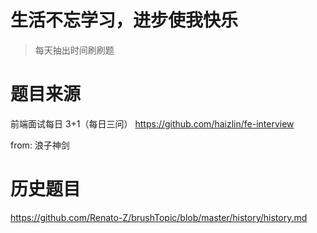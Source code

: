 # 生活不忘学习，进步使我快乐

> 每天抽出时间刷刷题

# 题目来源

前端面试每日 3+1（每日三问）
https://github.com/haizlin/fe-interview

from: 浪子神剑

# 历史题目

https://github.com/Renato-Z/brushTopic/blob/master/history/history.md
